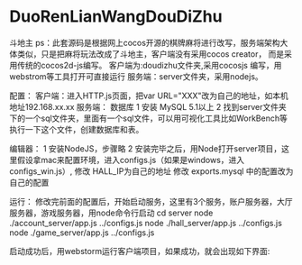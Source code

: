 # DuoRenLianWangDouDiZhu
斗地主
ps：此套源码是根据网上cocos开源的棋牌麻将进行改写，服务端架构大体类似，只是把麻将玩法改成了斗地主，客户端没有采用cocos creator，
而是采用传统的cocos2d-js编写。
客户端为:doudizhu文件夹,采用cocosjs 编写，用webstrom等工具打开可直接运行
服务端：server文件夹，采用nodejs。

配置：
客户端：进入HTTP.js页面，把var URL="XXX"改为自己的地址，如本机地址192.168.xx.xx
服务端：
   数据库
   1 安装 MySQL 5.1以上
   2 找到server文件夹下的一个sql文件夹，里面有一个sql文件，可以用可视化工具比如WorkBench等执行一下这个文件，创建数据库和表。
 
   编辑器：
   1 安装NodeJS，步骤略
   2 安装完毕之后，用Node打开server项目，这里假设拿mac来配置环境，进入configs.js（如果是windows，进入configs_win.js）,
   修改 HALL_IP为自己的地址
   修改 exports.mysql 中的配置改为自己的配置
   
   运行：
   修改完前面的配置后，开始启动服务，这里有3个服务，账户服务器，大厅服务器，游戏服务器，用node命令行启动
   cd server
   node ./account_server/app.js ../configs.js 
   node ./hall_server/app.js ../configs.js 
   node ./game_server/app.js ../configs.js 
   
   启动成功后，用webstorm运行客户端项目，如果成功，就会出现如下界面:
